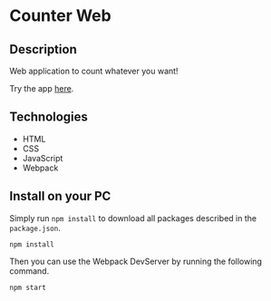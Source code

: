 # Counter Web

## Description
Web application to count whatever you want!

Try the app [here](https://castlop.github.io/counter_web).

## Technologies
* HTML
* CSS
* JavaScript
* Webpack

## Install on your PC

Simply run `npm install` to download all packages described in the `package.json`.
```
npm install
```

Then you can use the Webpack DevServer by running the following command.
```
npm start
```